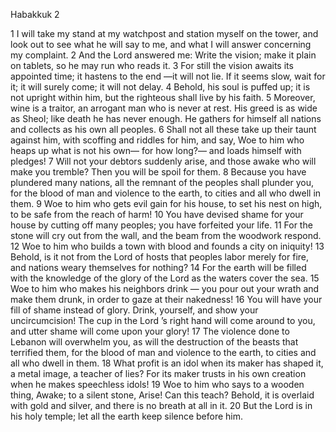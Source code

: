 Habakkuk 2

1	I will take my stand at my watchpost and station myself on the tower, and look out to see what he will say to me, and what I will answer concerning my complaint.
2	And the Lord answered me: Write the vision; make it plain on tablets, so he may run who reads it.
3	For still the vision awaits its appointed time; it hastens to the end —it will not lie. If it seems slow, wait for it; it will surely come; it will not delay.
4	Behold, his soul is puffed up; it is not upright within him, but the righteous shall live by his faith.
5	Moreover, wine is a traitor, an arrogant man who is never at rest. His greed is as wide as Sheol; like death he has never enough. He gathers for himself all nations and collects as his own all peoples.
6	Shall not all these take up their taunt against him, with scoffing and riddles for him, and say, Woe to him who heaps up what is not his own— for how long?— and loads himself with pledges!
7	Will not your debtors suddenly arise, and those awake who will make you tremble? Then you will be spoil for them.
8	Because you have plundered many nations, all the remnant of the peoples shall plunder you, for the blood of man and violence to the earth, to cities and all who dwell in them.
9	Woe to him who gets evil gain for his house, to set his nest on high, to be safe from the reach of harm!
10	You have devised shame for your house by cutting off many peoples; you have forfeited your life.
11	For the stone will cry out from the wall, and the beam from the woodwork respond.
12	Woe to him who builds a town with blood and founds a city on iniquity!
13	Behold, is it not from the Lord of hosts that peoples labor merely for fire, and nations weary themselves for nothing?
14	For the earth will be filled with the knowledge of the glory of the Lord as the waters cover the sea.
15	Woe to him who makes his neighbors drink — you pour out your wrath and make them drunk, in order to gaze at their nakedness!
16	You will have your fill of shame instead of glory. Drink, yourself, and show your uncircumcision! The cup in the Lord ’s right hand will come around to you, and utter shame will come upon your glory!
17	The violence done to Lebanon will overwhelm you, as will the destruction of the beasts that terrified them, for the blood of man and violence to the earth, to cities and all who dwell in them.
18	What profit is an idol when its maker has shaped it, a metal image, a teacher of lies? For its maker trusts in his own creation when he makes speechless idols!
19	Woe to him who says to a wooden thing, Awake; to a silent stone, Arise! Can this teach? Behold, it is overlaid with gold and silver, and there is no breath at all in it.
20	But the Lord is in his holy temple; let all the earth keep silence before him.

